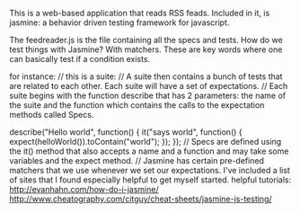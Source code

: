 This is a web-based application that reads RSS feads. Included in it, is jasmine: a behavior driven testing framework for javascript.

The feedreader.js is the file containing all the specs and tests. How do we test things with Jasmine? With matchers. These are key words where one can basically test if a condition exists.

for instance: 
// this is a suite: 
// A suite then contains a bunch of tests that are related to each other. Each suite will have a set of expectations.
// Each suite begins with the function describe that has 2 parameters: the name of the suite and the function which contains the calls to the expectation methods called Specs.

describe("Hello world", function() {
    it("says world", function() {
        expect(helloWorld()).toContain("world");
    });
});
// Specs are defined using the it() method that also accepts a name and a function and may take some variables and the expect method.
// Jasmine has certain pre-defined matchers that we use whenever we set our expectations. I've included a list of sites that I found especially helpful to get myself started.
helpful tutorials:
http://evanhahn.com/how-do-i-jasmine/
http://www.cheatography.com/citguy/cheat-sheets/jasmine-js-testing/










